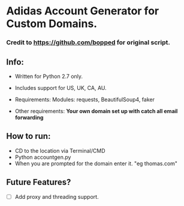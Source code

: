 # Adidas Account Generator for Custom Domains. 

### Credit to https://github.com/bopped for original script.

## Info:

- Written for Python 2.7 only.

- Includes support for US, UK, CA, AU.

- Requirements: Modules: requests, BeautifulSoup4, faker

- Other requirements: **Your own domain set up with catch all email forwarding**


## How to run:
- CD to the location via Terminal/CMD
- Python accountgen.py
- When you are prompted for the domain enter it. "eg thomas.com"

## Future Features?

- [ ] Add proxy and threading support.
